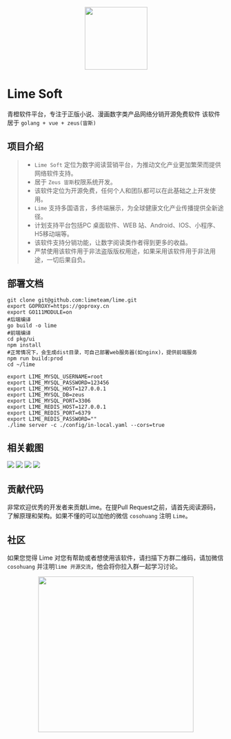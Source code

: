 <p align="center">
    <img src="https://gitee.com/bullteam/lime/raw/master/docs/image/logo.png" height="145">
</p>


# Lime Soft
青橙软件平台，专注于正版小说、漫画数字类产品网络分销开源免费软件
该软件居于 `golang + vue + zeus(宙斯)`


## 项目介绍
> - `Lime Soft` 定位为数字阅读营销平台，为推动文化产业更加繁荣而提供网络软件支持。
> - 居于 `Zeus 宙斯`权限系统开发。
> - 该软件定位为开源免费，任何个人和团队都可以在此基础之上开发使用。
> - `Lime` 支持多国语言，多终端展示，为全球健康文化产业传播提供全新途径。
> - 计划支持平台包括PC 桌面软件、WEB 站、Android、IOS、小程序、H5移动端等。
> - 该软件支持分销功能，让数字阅读类作者得到更多的收益。
> - 严禁使用该软件用于非法盗版版权用途，如果采用该软件用于非法用途，一切后果自负。


## 部署文档
```
git clone git@github.com:limeteam/lime.git
export GOPROXY=https://goproxy.cn
export GO111MODULE=on
#后端编译
go build -o lime
#前端编译
cd pkg/ui
npm install
#正常情况下，会生成dist目录，可自己部署web服务器(如nginx)，提供前端服务
npm run build:prod
cd ~/lime

export LIME_MYSQL_USERNAME=root
export LIME_MYSQL_PASSWORD=123456
export LIME_MYSQL_HOST=127.0.0.1
export LIME_MYSQL_DB=zeus
export LIME_MYSQL_PORT=3306
export LIME_REDIS_HOST=127.0.0.1
export LIME_REDIS_PORT=6379
export LIME_REDIS_PASSWORD=""
./lime server -c ./config/in-local.yaml --cors=true
```

## 相关截图
<img src="https://gitee.com/bullteam/lime/raw/master/docs/image/books.png"></img>
<img src="https://gitee.com/bullteam/lime/raw/master/docs/image/chapters.png"></img>
<img src="https://gitee.com/bullteam/lime/raw/master/docs/image/category.png"></img>
<img src="https://gitee.com/bullteam/lime/raw/master/docs/image/upload.png"></img>

## 贡献代码

非常欢迎优秀的开发者来贡献Lime。在提Pull Request之前，请首先阅读源码，了解原理和架构。如果不懂的可以加他的微信 `cosohuang` 注明 `Lime`。

## 社区

如果您觉得 Lime 对您有帮助或者想使用该软件，请扫描下方群二维码，请加微信 `cosohuang` 并注明`lime 开源交流`，他会将你拉入群一起学习讨论。

<p align="center">
    <img src="https://gitee.com/bullteam/lime/raw/master/docs/image/wx.jpg" height="360">
</p>
